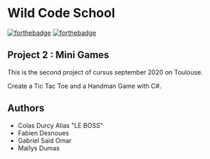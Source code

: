 # Wild Code School
[![forthebadge](http://forthebadge.com/images/badges/built-with-love.svg)](http://forthebadge.com) [![forthebadge](https://forthebadge.com/images/badges/made-with-c-sharp.svg)](https://forthebadge.com)

## Project 2 : Mini Games
This is the second project of cursus september 2020 on Toulouse.

Create a Tic Tac Toe and a Handman Game with C#.
 

## Authors
- Colas Durcy Alias "LE BOSS"
- Fabien Desnoues
- Gabriel Said Omar 
- Maïlys Dumas

